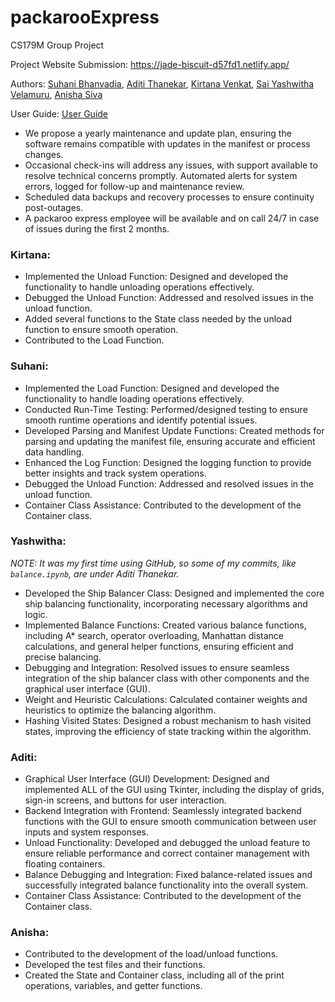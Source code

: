 # packarooExpress
CS179M Group Project 

Project Website Submission:
https://jade-biscuit-d57fd1.netlify.app/

Authors: [Suhani Bhanvadia](https://github.com/suhanihb), [Aditi Thanekar](https://github.com/aditithanekar), [Kirtana Venkat](https://github.com/kircoders), [Sai Yashwitha Velamuru](https://github.com/Yashwitha-7), [Anisha Siva](https://github.com/anishasiva)

User Guide:
<a href ="documents/USER GUIDE.pdf">User Guide</a>

- We propose a yearly maintenance and update plan, ensuring the software remains compatible with updates in the manifest or process changes.
- Occasional check-ins will address any issues, with support available to resolve technical concerns promptly. Automated alerts for system errors, logged for follow-up and maintenance review.
- Scheduled data backups and recovery processes to ensure continuity post-outages.
- A packaroo express employee will be available and on call 24/7 in case of issues during the first 2 months.

### Kirtana:
- Implemented the Unload Function: Designed and developed the functionality to handle unloading operations effectively.
- Debugged the Unload Function: Addressed and resolved issues in the unload function.
- Added several functions to the State class needed by the unload function to ensure smooth operation.
- Contributed to the Load Function.

### Suhani:
- Implemented the Load Function: Designed and developed the functionality to handle loading operations effectively.
- Conducted Run-Time Testing: Performed/designed testing to ensure smooth runtime operations and identify potential issues.
- Developed Parsing and Manifest Update Functions: Created methods for parsing and updating the manifest file, ensuring accurate and efficient data handling.
- Enhanced the Log Function: Designed the logging function to provide better insights and track system operations.
- Debugged the Unload Function: Addressed and resolved issues in the unload function.
- Container Class Assistance: Contributed to the development of the Container class.

### Yashwitha:
*NOTE: It was my first time using GitHub, so some of my commits, like `balance.ipynb`, are under Aditi Thanekar.*
- Developed the Ship Balancer Class: Designed and implemented the core ship balancing functionality, incorporating necessary algorithms and logic.
- Implemented Balance Functions: Created various balance functions, including A* search, operator overloading, Manhattan distance calculations, and general helper functions, ensuring efficient and precise balancing.
- Debugging and Integration: Resolved issues to ensure seamless integration of the ship balancer class with other components and the graphical user interface (GUI).
- Weight and Heuristic Calculations: Calculated container weights and heuristics to optimize the balancing algorithm.
- Hashing Visited States: Designed a robust mechanism to hash visited states, improving the efficiency of state tracking within the algorithm.

### Aditi:
- Graphical User Interface (GUI) Development: Designed and implemented ALL of the GUI using Tkinter, including the display of grids, sign-in screens, and buttons for user interaction.
- Backend Integration with Frontend: Seamlessly integrated backend functions with the GUI to ensure smooth communication between user inputs and system responses.
- Unload Functionality: Developed and debugged the unload feature to ensure reliable performance and correct container management with floating containers.
- Balance Debugging and Integration: Fixed balance-related issues and successfully integrated balance functionality into the overall system.
- Container Class Assistance: Contributed to the development of the Container class.

### Anisha:
- Contributed to the development of the load/unload functions.
- Developed the test files and their functions.
- Created the State and Container class, including all of the print operations, variables, and getter functions.
